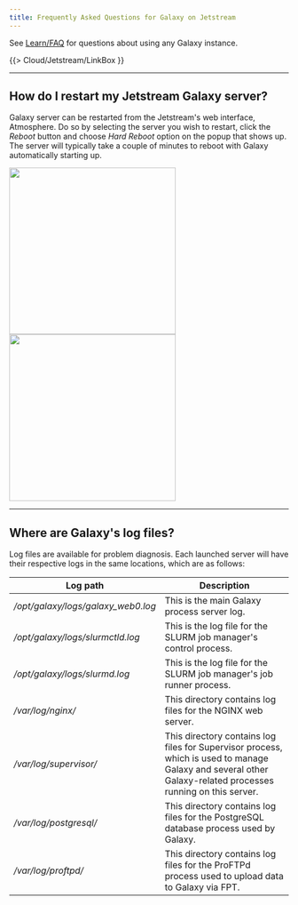 ```yaml
---
title: Frequently Asked Questions for Galaxy on Jetstream
---
```

See [Learn/FAQ](/src/learn/faq/index.md) for questions about using any Galaxy instance.  

{{> Cloud/Jetstream/LinkBox }}

<div class='left'></div>

----

## How do I restart my Jetstream Galaxy server?

Galaxy server can be restarted from the Jetstream's web interface, Atmosphere. Do so by selecting the server you wish to restart, click the *Reboot* button and choose *Hard Reboot* option on the popup that shows up. The server will typically take a couple of minutes to reboot with Galaxy automatically starting up.

<img src="http://i.imgur.com/LU0fHQM.png" alt="" width=300 /> 

<img src="http://i.imgur.com/2hUQCiD.png" alt="" width=300 />

----

## Where are Galaxy's log files?

Log files are available for problem diagnosis. Each launched server will have their respective logs in the same locations, which are as follows:


| Log path |  Description  | 
| -------- | ------------ | 
| */opt/galaxy/logs/galaxy_web0.log* |  This is the main Galaxy process server log.  | 
| */opt/galaxy/logs/slurmctld.log* |  This is the log file for the SLURM job manager's control process.  | 
| */opt/galaxy/logs/slurmd.log* |  This is the log file for the SLURM job manager's job runner process.  | 
| */var/log/nginx/* |  This directory contains log files for the NGINX web server.  | 
| */var/log/supervisor/* |  This directory contains log files for Supervisor process, which is used to manage Galaxy and several other Galaxy-related processes running on this server.  | 
| */var/log/postgresql/* |  This directory contains log files for the PostgreSQL database process used by Galaxy.  | 
| */var/log/proftpd/* |  This directory contains log files for the ProFTPd process used to upload data to Galaxy via FPT.  |
